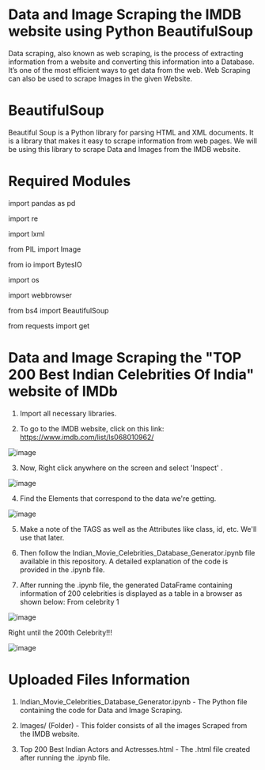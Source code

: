 # Data and Image Scraping the IMDB website using Python BeautifulSoup 

Data scraping, also known as web scraping, is the process of extracting information from a website and converting this information into
a Database. It’s one of the most efficient ways to get data from the web. 
Web Scraping can also be used to scrape Images in the given Website.

# BeautifulSoup

Beautiful Soup is a Python library for parsing HTML and XML documents. It is a library that makes it easy to scrape information from web pages. We will be using this library to scrape Data and Images from the IMDB website.

# Required Modules

import pandas as pd

import re

import lxml

from PIL import Image

from io import BytesIO

import os

import webbrowser

from bs4 import BeautifulSoup

from requests import get

# Data and Image Scraping the "TOP 200 Best Indian Celebrities Of India" website of IMDb

1. Import all necessary libraries.

2. To go to the IMDB website, click on this link: https://www.imdb.com/list/ls068010962/

![image](https://user-images.githubusercontent.com/54140890/80507558-94a18580-8994-11ea-9297-4a2d75d98d9f.png)

3. Now, Right click anywhere on the screen and select 'Inspect' .

![image](https://user-images.githubusercontent.com/54140890/80507603-a125de00-8994-11ea-80a9-532e9cf3f32d.png)

4. Find the Elements that correspond to the data we're getting.

![image](https://user-images.githubusercontent.com/54140890/80508070-345f1380-8995-11ea-90d0-3f1294f8e785.png)

5. Make a note of the TAGS as well as the Attributes like class, id, etc. We'll use that later.

6. Then follow the Indian_Movie_Celebrities_Database_Generator.ipynb file available in this repository. A detailed explanation of the      code is provided in the .ipynb file.

7. After running the .ipynb file, the generated DataFrame containing information of 200 celebrities is displayed as a table 
   in a browser as shown below:
   From celebrity 1

![image](https://user-images.githubusercontent.com/54140890/80508141-4b056a80-8995-11ea-8910-233ecfab799f.png)

   Right until the 200th Celebrity!!!
   
![image](https://user-images.githubusercontent.com/54140890/80508196-5ce70d80-8995-11ea-9d86-e2b3a744f9fa.png)



# Uploaded Files Information

1. Indian_Movie_Celebrities_Database_Generator.ipynb - The Python file containing the code for Data and Image Scraping.

2. Images/ (Folder) - This folder consists of all the images Scraped from the IMDB website.

3. Top 200 Best Indian Actors and Actresses.html - The .html file created after running the .ipynb file.

